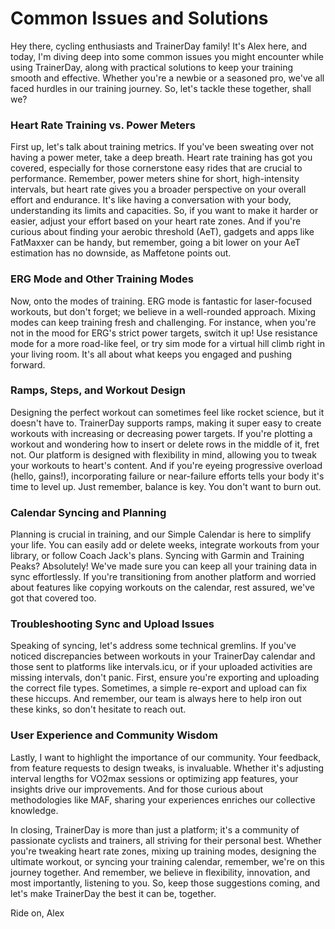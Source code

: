 # Common Issues and Solutions

Hey there, cycling enthusiasts and TrainerDay family! It's Alex here, and today, I'm diving deep into some common issues you might encounter while using TrainerDay, along with practical solutions to keep your training smooth and effective. Whether you're a newbie or a seasoned pro, we've all faced hurdles in our training journey. So, let's tackle these together, shall we?

### Heart Rate Training vs. Power Meters

First up, let's talk about training metrics. If you've been sweating over not having a power meter, take a deep breath. Heart rate training has got you covered, especially for those cornerstone easy rides that are crucial to performance. Remember, power meters shine for short, high-intensity intervals, but heart rate gives you a broader perspective on your overall effort and endurance. It's like having a conversation with your body, understanding its limits and capacities. So, if you want to make it harder or easier, adjust your effort based on your heart rate zones. And if you're curious about finding your aerobic threshold (AeT), gadgets and apps like FatMaxxer can be handy, but remember, going a bit lower on your AeT estimation has no downside, as Maffetone points out.

### ERG Mode and Other Training Modes

Now, onto the modes of training. ERG mode is fantastic for laser-focused workouts, but don't forget; we believe in a well-rounded approach. Mixing modes can keep training fresh and challenging. For instance, when you're not in the mood for ERG's strict power targets, switch it up! Use resistance mode for a more road-like feel, or try sim mode for a virtual hill climb right in your living room. It's all about what keeps you engaged and pushing forward.

### Ramps, Steps, and Workout Design

Designing the perfect workout can sometimes feel like rocket science, but it doesn't have to. TrainerDay supports ramps, making it super easy to create workouts with increasing or decreasing power targets. If you're plotting a workout and wondering how to insert or delete rows in the middle of it, fret not. Our platform is designed with flexibility in mind, allowing you to tweak your workouts to heart's content. And if you're eyeing progressive overload (hello, gains!), incorporating failure or near-failure efforts tells your body it's time to level up. Just remember, balance is key. You don't want to burn out.

### Calendar Syncing and Planning

Planning is crucial in training, and our Simple Calendar is here to simplify your life. You can easily add or delete weeks, integrate workouts from your library, or follow Coach Jack's plans. Syncing with Garmin and Training Peaks? Absolutely! We've made sure you can keep all your training data in sync effortlessly. If you're transitioning from another platform and worried about features like copying workouts on the calendar, rest assured, we've got that covered too.

### Troubleshooting Sync and Upload Issues

Speaking of syncing, let's address some technical gremlins. If you've noticed discrepancies between workouts in your TrainerDay calendar and those sent to platforms like intervals.icu, or if your uploaded activities are missing intervals, don't panic. First, ensure you're exporting and uploading the correct file types. Sometimes, a simple re-export and upload can fix these hiccups. And remember, our team is always here to help iron out these kinks, so don't hesitate to reach out.

### User Experience and Community Wisdom

Lastly, I want to highlight the importance of our community. Your feedback, from feature requests to design tweaks, is invaluable. Whether it's adjusting interval lengths for VO2max sessions or optimizing app features, your insights drive our improvements. And for those curious about methodologies like MAF, sharing your experiences enriches our collective knowledge.

In closing, TrainerDay is more than just a platform; it's a community of passionate cyclists and trainers, all striving for their personal best. Whether you're tweaking heart rate zones, mixing up training modes, designing the ultimate workout, or syncing your training calendar, remember, we're on this journey together. And remember, we believe in flexibility, innovation, and most importantly, listening to you. So, keep those suggestions coming, and let's make TrainerDay the best it can be, together.

Ride on,
Alex